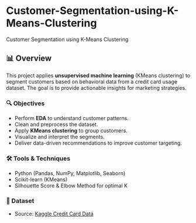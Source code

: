 # Customer-Segmentation-using-K-Means-Clustering
Customer Segmentation using K-Means Clustering
## 📊 Overview

This project applies **unsupervised machine learning** (KMeans clustering) to segment customers based on behavioral data from a credit card usage dataset. The goal is to provide actionable insights for marketing strategies.

### 🔍 Objectives

- Perform **EDA** to understand customer patterns.
- Clean and preprocess the dataset.
- Apply **KMeans clustering** to group customers.
- Visualize and interpret the segments.
- Deliver data-driven recommendations to improve customer targeting.

### 🛠 Tools & Techniques

- Python (Pandas, NumPy, Matplotlib, Seaborn)
- Scikit-learn (KMeans)
- Silhouette Score & Elbow Method for optimal K

### 📁 Dataset

- Source: [Kaggle Credit Card Data](https://www.kaggle.com/arjunbhasin2013/ccdata)
